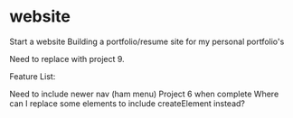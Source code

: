 # website
Start a website
Building a portfolio/resume site for my personal portfolio's

Need to replace with project 9.

Feature List:

Need to include newer nav (ham menu)
Project 6 when complete
Where can I replace some elements to include createElement instead?
